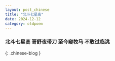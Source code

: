 ```yaml
---
layout: post_chinese
title: "北斗七星高"
date: 2024-12-12
category: oldpoem
---
```


### 北斗七星高 哥舒夜带刀 至今窥牧马 不敢过临洮
{: .chinese-blog }
